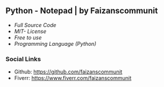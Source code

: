 ## Python - Notepad | by Faizanscommunit
- *Full Source Code*
- *MIT- License*
- *Free to use*
- *Programming Language (Python)*

### Social Links
- Github: https://github.com/faizanscommunit
- Fiverr: https://www.fiverr.com/faizanscommunit
